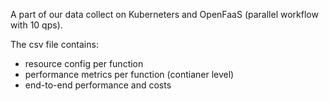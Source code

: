 A part of our data collect on Kuberneters and OpenFaaS (parallel workflow with 10 qps).

The csv file contains:
- resource config per function
- performance metrics per function (contianer level)
- end-to-end performance and costs 
